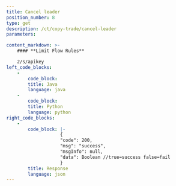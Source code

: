```yaml
---
title: Cancel leader
position_number: 8
type: get
description: /ct/copy-trade/cancel-leader
parameters:

content_markdown: >-
    #### **Limit Flow Rules**

    2/s/apikey
left_code_blocks:
    -
        code_block:
        title: Java
        language: java
    -
        code_block:
        title: Python
        language: python
right_code_blocks:
    -
        code_block: |-
                    {
                    "code": 200,
                    "msg": "success",
                    "msgInfo": null,
                    "data": Boolean //true=success false=fail
                    }
        title: Response
        language: json
---
```

